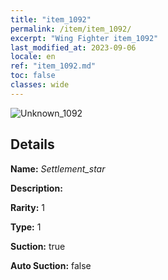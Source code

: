 ```yaml
---
title: "item_1092"
permalink: /item/item_1092/
excerpt: "Wing Fighter item_1092"
last_modified_at: 2023-09-06
locale: en
ref: "item_1092.md"
toc: false
classes: wide
---
```



 ![Unknown_1092](/images/item/Settlement_star_p.png)



## Details

 **Name:** *Settlement_star* 

 **Description:** 

 **Rarity:** 1 

 **Type:** 1 

 **Suction:** true 

 **Auto Suction:** false 


